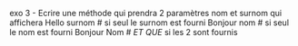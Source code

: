 exo 3 - Ecrire une méthode qui prendra 2 paramètres nom et surnom qui affichera
Hello  surnom     # si seul le surnom est fourni
Bonjour  nom #   si seul le nom est fourni
Bonjour Nom # *ET QUE* si les 2 sont fournis

